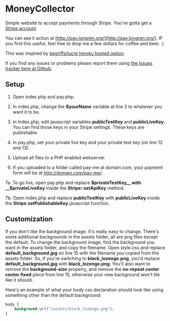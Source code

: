 MoneyCollector
==============
Simple website to accept payments through Stripe. You've gotta get a [Stripe account](https://stripe.com/).

You can see it action at [http://pay.longren.org/](http://pay.longren.org/). IF you find this useful, feel free to drop me a few dollars for coffee and beer. :)

This was inspired by [begriffs/lucre heroku hosted option](https://github.com/begriffs/lucre).

If you find any issues or problems please report them using [the Issues tracker here at Github](https://github.com/tlongren/MoneyCollector/issues). 


Setup
-----------------------------
1. Open index.php and pay.php.

2. In index.php, change the __$yourName__ variable at line 2 to whatever you want it to be.

3. In Index.php, edit javascript variables __publicTestKey__ and __publicLiveKey__. You can find those keys in your Stripe settings. These keys are publishable.

4. In pay.php, set your private live key and your private test key (on line 12 and 13).

5. Upload all files to a PHP enabled webserver.

6. If you uploaded to a folder called pay-me at domain.com, your payment form will be at http://domain.com/pay-me/.

7a. To go live, open pay.php and replace __$privateTestKey__ with __$privateLiveKey__ inside the __Stripe::setApiKey__ method.

7b. Open index.php and replace __publicTestKey__ with __publicLiveKey__ inside the __Stripe.setPublishableKey__ javascript function.


Customization
-----------------------------
If you don't like the background image, it's really easy to change. There's some additional backgrounds in the assets folder, all are png files except the default. To change the background image, find the background you want in the assets folder, and copy the filename. Open style.css and replace __default_background.jpg__ on line 15 with the filename you copied from the assets folder. So, if you're switching to __black_lozenge.png__, you'd replace __default_background.jpg__ with __black_lozenge.png__. You'll also want to remove the __background-size__ property, and remove the __no-repeat center center fixed__ piece from line 15, otherwise your new background won't tile like it should.

Here's an example of what your body css declaration should look like using something other than the default background:
```CSS
body {
	background:url("/assets/black_lozenge.png"); 
}
```